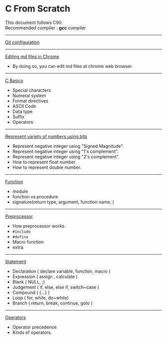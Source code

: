 # C From Scratch

This document follows C90.  
Recommended compiler : **gcc** compiler

------------------------
[Git configuration](https://github.com/csyouk/c-from-scratch/blob/master/How-To-Manage-Git.md)

------------------------
[Editing md files in Chrome](https://developers.google.com/web/tools/setup/setup-workflow)

- By doing so, you can edit md files at chrome web browser.

------------------------
[C Basics](https://github.com/csyouk/c-from-scratch/blob/master/Introduction.md)

- Special characters
- Numeral system
- Format directives
- ASCII Code
- Data type
- Suffix
- Operators

-------------------------
[Represent variety of numbers using bits](https://github.com/csyouk/c-from-scratch/blob/master/Represent_NeNumber_FloatDouble.md)
- Represent negative integer using "Signed Magnitude".
- Represent negative integer using "1's complement".
- Represent negative integer using "2's complement".
- How to represent float number.
- How to represent double number.


------------------------
[Function](https://github.com/csyouk/c-from-scratch/blob/master/Function.md)

- module
- function vs procedure
- signature(return type, argument, function name, )

------------------------
[Preprocessor](https://github.com/csyouk/c-from-scratch/blob/master/Preprocessor.md)

- How preprocessor works.
- ```#include```
- ```#define```
- Macro function
- extra.


------------------------
[Statement](https://github.com/csyouk/c-from-scratch/blob/master/Statement.md)

- Declaration ( declare variable, function, macro )
- Expression ( assign , calculate )
- Blank ( NULL, ;)
- Judgement ( if, else, else if, switch~case )
- Compound ( {...} )
- Loop ( for, while, do~while)
- Branch ( return, break, continue, goto )

------------------------
[Operators](https://github.com/csyouk/c-from-scratch/blob/master/Operators.md)

- Operator precedence
- Kinds of operators.
